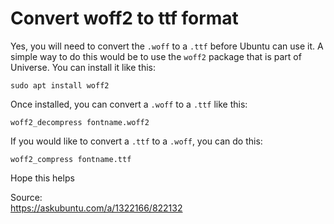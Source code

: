# Convert woff2 to ttf format



Yes, you will need to convert the `.woff` to a `.ttf` before Ubuntu can use it. A simple way to do this would be to use the `woff2` package that is part of Universe. You can install it like this:

    sudo apt install woff2

Once installed, you can convert a `.woff` to a `.ttf` like this:

    woff2_decompress fontname.woff2

If you would like to convert a `.ttf` to a `.woff`, you can do this:

    woff2_compress fontname.ttf

Hope this helps


Source:  
<https://askubuntu.com/a/1322166/822132>
